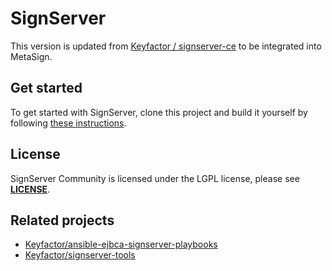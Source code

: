 # SignServer

This version is updated from [Keyfactor / signserver-ce](https://github.com/Keyfactor/signserver-ce) to be integrated into MetaSign.

## Get started 

To get started with SignServer, clone this project and build it yourself by following [these instructions](https://github.com/ncc-erp/metasign-signserver/blob/main/INSTALLATION.MD).

## License
SignServer Community is licensed under the LGPL license, please see **[LICENSE](LICENSE)**. 

## Related projects 

* [Keyfactor/ansible-ejbca-signserver-playbooks](https://github.com/Keyfactor/ansible-ejbca-signserver-playbooks) 
* [Keyfactor/signserver-tools](https://github.com/Keyfactor/signserver-tools) 
